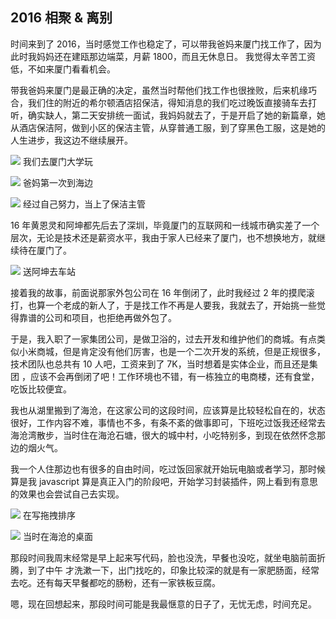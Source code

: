 ## 2016 相聚 & 离别

时间来到了 2016，当时感觉工作也稳定了，可以带我爸妈来厦门找工作了，因为此时我妈妈还在建瓯那边端菜，月薪 1800，而且无休息日。 我觉得太辛苦工资低，不如来厦门看看机会。

带我爸妈来厦门是最正确的决定，虽然当时帮他们找工作也很挫败，后来机缘巧合，我们住的附近的希尔顿酒店招保洁，得知消息的我们吃过晚饭直接骑车去打听，确实缺人，第二天安排统一面试，我妈妈就去了，于是开启了她的新篇章，她从酒店保洁阿，做到小区的保洁主管，从穿普通工服，到了穿黑色工服，这是她的人生进步，我这边不继续展开。

![](./2016/1.jpeg)
<PictureTip>我们去厦门大学玩</PictureTip>

![](./2016/2.jpeg)
<PictureTip>爸妈第一次到海边</PictureTip>

![](./2016/3.jpeg)
<PictureTip>经过自己努力，当上了保洁主管</PictureTip>

16 年黄恩灵和阿坤都先后去了深圳，毕竟厦门的互联网和一线城市确实差了一个层次，无论是技术还是薪资水平，我由于家人已经来了厦门，也不想换地方，就继续待在厦门了。

![](./2016/4.jpeg)
<PictureTip>送阿坤去车站</PictureTip>

接着我的故事，前面说那家外包公司在 16 年倒闭了，此时我经过 2 年的摸爬滚打，也算一个老成的新人了，于是找工作不再是人要我，我就去了，开始挑一些觉得靠谱的公司和项目，也拒绝再做外包了。

于是，我入职了一家集团公司，是做卫浴的，过去开发和维护他们的商城。有点类似小米商城，但是肯定没有他们厉害，也是一个二次开发的系统，但是正规很多，技术团队也总共有 10 人吧，工资来到了 7K，当时想着是实体企业，而且还是集团 ，应该不会再倒闭了吧！工作环境也不错，有一栋独立的电商楼，还有食堂，吃饭比较便宜。

我也从湖里搬到了海沧，在这家公司的这段时间，应该算是比较轻松自在的，状态很好，工作内容不难，事情也不多，有条不紊的做事即可，下班吃过饭我还经常去海沧湾散步，当时住在海沧石塘，很大的城中村，小吃特别多，到现在依然怀念那边的烟火气。

我一个人住那边也有很多的自由时间，吃过饭回家就开始玩电脑或者学习，那时候算是我 javascript 算是真正入门的阶段吧，开始学习封装插件，网上看到有意思的效果也会尝试自己去实现。

![](./2016/5.png)
<PictureTip>在写拖拽排序</PictureTip>

![](./2016/6.jpeg)
<PictureTip>当时在海沧的桌面</PictureTip>

那段时间我周末经常是早上起来写代码，脸也没洗，早餐也没吃，就坐电脑前面折腾，到了中午 才洗漱一下，出门找吃的，印象比较深的就是有一家肥肠面，经常去吃。还有每天早餐都吃的肠粉，还有一家铁板豆腐。

嗯，现在回想起来，那段时间可能是我最惬意的日子了，无忧无虑，时间充足。
